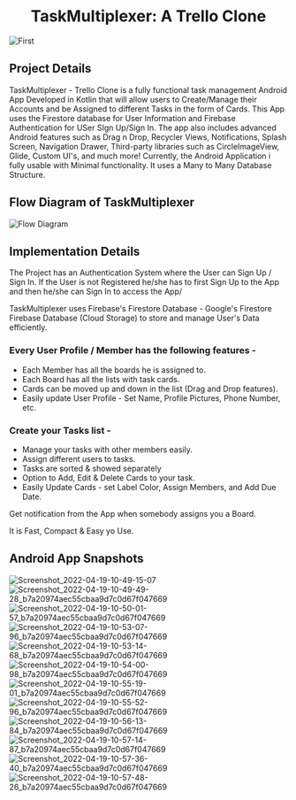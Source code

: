 <h1 align="center">TaskMultiplexer: A Trello Clone</h1>

![First](https://user-images.githubusercontent.com/62428616/178444685-0145cc33-793a-485b-9a3f-aedbe173841e.png)

<h2 align="left">Project Details</h2>

TaskMultiplexer - Trello Clone is a fully functional task management Android App Developed in Kotlin that will allow users to Create/Manage their Accounts and be Assigned to different Tasks in the form of Cards. This App uses the Firestore database for User Information and Firebase Authentication for USer SIgn Up/Sign In. The app also includes advanced Android features such as Drag n Drop, Recycler Views, Notifications, Splash Screen, Navigation Drawer, Third-party libraries such as CircleImageView, Glide, Custom UI's, and much more! Currently, the Android Application i fully usable with Minimal functionality. It uses a Many to Many Database Structure.

<h2 align="left">Flow Diagram of TaskMultiplexer</h2>

![Flow Diagram](https://user-images.githubusercontent.com/62428616/178446837-f6c3b0c1-f090-4c89-9f6a-486bc9b64221.png)


<h2 align="left">Implementation Details</h2>

The Project has an Authentication System where the User can Sign Up / Sign In.
If the User is not Registered he/she has to first Sign Up to the App and then he/she can Sign In to access the App/

TaskMultiplexer uses Firebase's Firestore Database - Google's Firestore Firebase Database (Cloud Storage) to store and manage User's Data efficiently.


### Every User Profile / Member has the following features - ###
* Each Member has all the boards he is assigned to.
* Each Board has all the lists with task cards.
* Cards can be moved up and down in the list (Drag and Drop features).
* Easily update User Profile - Set Name, Profile Pictures, Phone Number, etc.

### Create your Tasks list - ###
* Manage your tasks with other members easily.
* Assign different users to tasks.
* Tasks are sorted & showed separately
* Option to Add, Edit & Delete Cards to your task.
* Easily Update Cards - set Label Color, Assign Members, and Add Due Date.

Get notification from the App when somebody assigns you a Board.

It is Fast, Compact & Easy yo Use.

<h2 align="left">Android App Snapshots</h2>

![Screenshot_2022-04-19-10-49-15-07](https://user-images.githubusercontent.com/62428616/178448247-321c963f-31fd-4afd-bec5-0b50b409f3b9.jpg=250x250)
![Screenshot_2022-04-19-10-49-49-28_b7a20974aec55cbaa9d7c0d67f047669](https://user-images.githubusercontent.com/62428616/178448419-62d34ecf-0ca2-4e8b-b928-7ec518552c8d.jpg)
![Screenshot_2022-04-19-10-50-01-57_b7a20974aec55cbaa9d7c0d67f047669](https://user-images.githubusercontent.com/62428616/178448451-49a40f86-a1cb-43de-9d89-f01ef81bccca.jpg)
![Screenshot_2022-04-19-10-53-07-96_b7a20974aec55cbaa9d7c0d67f047669](https://user-images.githubusercontent.com/62428616/178448481-4c29963f-0564-4c78-884f-ad0b5e33f6e7.jpg)
![Screenshot_2022-04-19-10-53-14-68_b7a20974aec55cbaa9d7c0d67f047669](https://user-images.githubusercontent.com/62428616/178448515-546bba03-bcb0-4d36-85ba-0923ae88936d.jpg)
![Screenshot_2022-04-19-10-54-00-98_b7a20974aec55cbaa9d7c0d67f047669](https://user-images.githubusercontent.com/62428616/178448544-08b5ec82-f11f-44fc-beeb-26b6a3850730.jpg)
![Screenshot_2022-04-19-10-55-19-01_b7a20974aec55cbaa9d7c0d67f047669](https://user-images.githubusercontent.com/62428616/178448603-c7e7e78f-c3e6-440e-b405-2a4674517ab5.jpg)
![Screenshot_2022-04-19-10-55-52-96_b7a20974aec55cbaa9d7c0d67f047669](https://user-images.githubusercontent.com/62428616/178448728-f3a83c15-020b-4d17-b23b-02eb42c1ac85.jpg)
![Screenshot_2022-04-19-10-56-13-84_b7a20974aec55cbaa9d7c0d67f047669](https://user-images.githubusercontent.com/62428616/178448770-d60dbeed-844a-4683-be51-d7ae2468f62d.jpg)
![Screenshot_2022-04-19-10-57-14-87_b7a20974aec55cbaa9d7c0d67f047669](https://user-images.githubusercontent.com/62428616/178448934-8709f5dd-a64e-470a-9921-768fde4c8500.jpg)
![Screenshot_2022-04-19-10-57-36-40_b7a20974aec55cbaa9d7c0d67f047669](https://user-images.githubusercontent.com/62428616/178448964-306aefc2-27dc-43de-9dee-db5dbbfb3ab4.jpg)
![Screenshot_2022-04-19-10-57-48-26_b7a20974aec55cbaa9d7c0d67f047669](https://user-images.githubusercontent.com/62428616/178448992-1d0b265d-6b5c-432a-82e5-6a767cd9c161.jpg)
